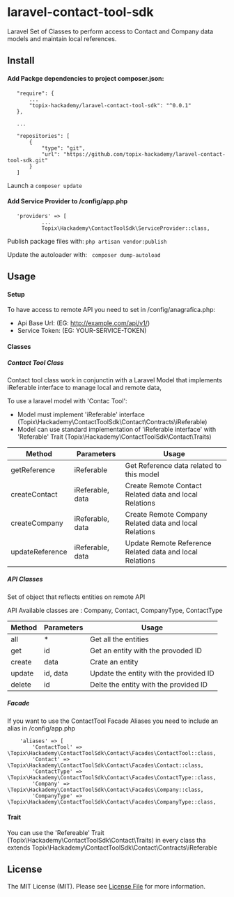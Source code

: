 # laravel-contact-tool-sdk

Laravel Set of Classes to perform access to Contact and Company data models and maintain local references.

## Install

#### Add Packge dependencies to project composer.json:

```
   "require": {
       ...
       "topix-hackademy/laravel-contact-tool-sdk": "^0.0.1"
   },

   ...

   "repositories": [
       {
           "type": "git",
           "url": "https://github.com/topix-hackademy/laravel-contact-tool-sdk.git"
       }
   ]

```

Launch a ` composer update `

#### Add Service Provider to /config/app.php

```
   'providers' => [
           ...
           Topix\Hackademy\ContactToolSdk\ServiceProvider::class,
```

Publish package files with: ` php artisan vendor:publish `

Update the autoloader with: ` composer dump-autoload`

## Usage

#### Setup

To have access to remote API you need to set in /config/anagrafica.php:

* Api Base Url: (EG: http://example.com/api/v1/)
* Service Token: (EG: YOUR-SERVICE-TOKEN)

#### Classes

##### Contact Tool Class

Contact tool class work in conjunctin with a Laravel Model that implements iReferable interface to manage local and remote data,

To use a laravel model with 'Contac Tool':

* Model must implement 'iReferable' interface (Topix\Hackademy\ContactToolSdk\Contact\Contracts\iReferable)
* Model can use standard implementation of 'iReferable interface' with 'Referable' Trait (Topix\Hackademy\ContactToolSdk\Contact\Traits)

| Method          | Parameters       | Usage                                      |
| --------------- | ---------------- | ------------------------------------------ |
| getReference    | iReferable       | Get Reference data related to this model |
| createContact   | iReferable, data | Create Remote Contact Related data and local Relations |
| createCompany   | iReferable, data | Create Remote Company Related data and local Relations |
| updateReference | iReferable, data | Update Remote Reference Related data and local Relations |


##### API Classes

Set of object that reflects entities on remote API

API Available classes are : Company, Contact, CompanyType, ContactType

| Method | Parameters | Usage |
| ------ | ---------- | ----- |
| all    | \*         | Get all the entities |
| get    | id         | Get an entity with the provoded ID |
| create | data       | Crate an entity |
| update | id, data   | Update the entity with the provided ID |
| delete | id         | Delte the entity with the provided ID |


##### Facade

If you want to use the ContactTool Facade Aliases you need to include an alias in /config/app.php

```
    'aliases' => [
		'ContactTool' => \Topix\Hackademy\ContactToolSdk\Contact\Facades\ContactTool::class,
		'Contact' => \Topix\Hackademy\ContactToolSdk\Contact\Facades\Contact::class,
        'ContactType' => \Topix\Hackademy\ContactToolSdk\Contact\Facades\ContactType::class,
        'Company' => \Topix\Hackademy\ContactToolSdk\Contact\Facades\Company::class,
        'CompanyType' => \Topix\Hackademy\ContactToolSdk\Contact\Facades\CompanyType::class,
```

#### Trait

You can use the 'Refereable' Trait (Topix\Hackademy\ContactToolSdk\Contact\Traits) in every class
tha extends Topix\Hackademy\ContactToolSdk\Contact\Contracts\iReferable


## License

The MIT License (MIT). Please see [License File](LICENSE.md) for more information.

[ico-version]: https://img.shields.io/packagist/v/:vendor/:package_name.svg?style=flat-square
[ico-license]: https://img.shields.io/badge/license-MIT-brightgreen.svg?style=flat-square
[ico-travis]: https://img.shields.io/travis/:vendor/:package_name/master.svg?style=flat-square
[ico-scrutinizer]: https://img.shields.io/scrutinizer/coverage/g/:vendor/:package_name.svg?style=flat-square
[ico-code-quality]: https://img.shields.io/scrutinizer/g/:vendor/:package_name.svg?style=flat-square
[ico-downloads]: https://img.shields.io/packagist/dt/:vendor/:package_name.svg?style=flat-square

[link-packagist]: https://packagist.org/packages/:vendor/:package_name
[link-travis]: https://travis-ci.org/:vendor/:package_name
[link-scrutinizer]: https://scrutinizer-ci.com/g/:vendor/:package_name/code-structure
[link-code-quality]: https://scrutinizer-ci.com/g/:vendor/:package_name
[link-downloads]: https://packagist.org/packages/:vendor/:package_name
[link-author]: https://github.com/:author_username
[link-contributors]: ../../contributors
